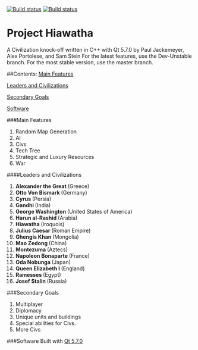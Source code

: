 [![Build status](https://ci.appveyor.com/api/projects/status/rtbp4acd1gwb92ht/branch/master?svg=true)](https://ci.appveyor.com/project/Alex-BusNet/projecthiawatha/branch/master)
[![Build status](https://ci.appveyor.com/api/projects/status/rtbp4acd1gwb92ht/branch/master?svg=true)](https://ci.appveyor.com/project/Alex-BusNet/projecthiawatha/branch/Dev-Unstable)
# Project Hiawatha
A Civilization knock-off written in C++ with Qt 5.7.0 by Paul Jackemeyer, Alex Portolese, and Sam Stein
For the latest features, use the Dev-Unstable branch. For the most stable version, use the master branch.

##Contents:
[Main Features](#main-features)

[Leaders and Civilizations](#leaders-and-civilizations)

[Secondary Goals](#secondary-goals)

[Software](#software)

###Main Features

1. Random Map Generation
2. AI
3. Civs
4. Tech Tree
5. Strategic and Luxury Resources
6. War

####Leaders and Civilizations

1. <b> Alexander the Great </b>(Greece)
2. <b> Otto Von Bismark </b>(Germany)
3. <b> Cyrus </b>(Persia)
4. <b> Gandhi </b>(India)
5. <b> George Washington </b>(United States of America)
6. <b> Harun al-Rashid </b>(Arabia)
7. <b> Hiawatha </b>(Iroquois)
8. <b> Julius Caesar </b>(Roman Empire)
9. <b> Ghengis Khan </b>(Mongolia)
10. <b> Mao Zedong </b>(China)
11. <b> Montezuma </b>(Aztecs)
12. <b> Napoleon Bonaparte </b>(France)
13. <b> Oda Nobunga </b>(Japan)
14. <b> Queen Elizabeth I </b>(England)
15. <b> Ramesses </b>(Egypt)
16. <b> Josef Stalin </b>(Russia)

###Secondary Goals

1. Multiplayer
2. Diplomacy
3. Unique units and buildings
4. Special abilities for Civs.
5. More Civs

###Software
Built with [Qt 5.7.0](https://www.qt.io/download-open-source/)
